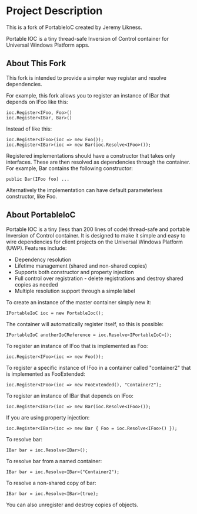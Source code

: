 # Project Description
This is a fork of PortableIoC created by Jeremy Likness.

Portable IOC is a tiny thread-safe Inversion of Control container for
Universal Windows Platform apps.

## About This Fork
This fork is intended to provide a simpler way register and resolve dependencies.

For example, this fork allows you to register an instance of IBar that depends on IFoo like this: 

```
ioc.Register<IFoo, Foo>()
ioc.Register<IBar, Bar>()
```

Instead of like this:

```
ioc.Register<IFoo>(ioc => new Foo());
ioc.Register<IBar>(ioc => new Bar(ioc.Resolve<IFoo>());
```

Registered implementations should have a constructor that takes only interfaces. These are then resolved as dependencies through the container. For example, Bar contains the following constructor:

```
public Bar(IFoo foo) ...
```

Alternatively the implementation can have default parameterless constructor, like Foo.

## About PortableIoC
Portable IOC is a tiny (less than 200 lines of code) thread-safe and portable Inversion of Control container. It is designed to make it simple and easy to wire dependencies for client projects on the Universal Windows Platform (UWP). Features include:

* Dependency resolution
* Lifetime management (shared and non-shared copies) 
* Supports both constructor and property injection 
* Full control over registration - delete registrations and destroy shared copies as needed
* Multiple resolution support through a simple label

To create an instance of the master container simply new it: 

` IPortableIoC ioc = new PortableIoc(); `

The container will automatically register itself, so this is possible: 

` IPortableIoC anotherIoCReference = ioc.Resolve<IPortableIoC>(); `

To register an instance of IFoo that is implemented as Foo:

` ioc.Register<IFoo>(ioc => new Foo()); `

To register a specific instance of IFoo in a container called "container2" that is implemented as FooExtended:

` ioc.Register<IFoo>(ioc => new FooExtended(), "Container2"); `

To register an instance of IBar that depends on IFoo: 

` ioc.Register<IBar>(ioc => new Bar(ioc.Resolve<IFoo>()); `

If you are using property injection: 

` ioc.Register<IBar>(ioc => new Bar { Foo = ioc.Resolve<IFoo>() }); `

To resolve bar: 

` IBar bar = ioc.Resolve<IBar>(); `

To resolve bar from a named container: 

` IBar bar = ioc.Resolve<IBar>("Container2"); `

To resolve a non-shared copy of bar: 

` IBar bar = ioc.Resolve<IBar>(true); `

You can also unregister and destroy copies of objects.
